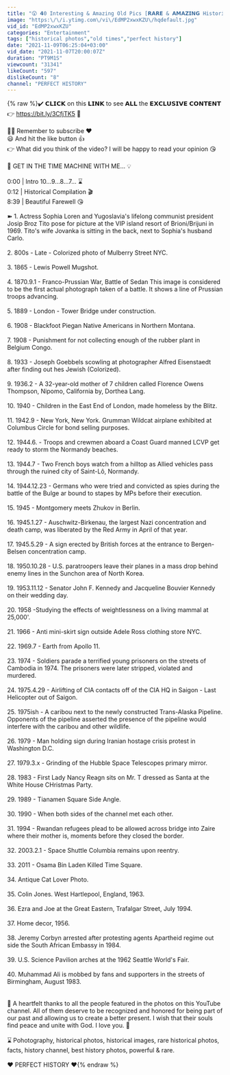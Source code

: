 ```yaml
---
title: "😲 𝟰0 Interesting & Amazing Old Pics [𝗥𝗔𝗥𝗘 & 𝗔𝗠𝗔𝗭𝗜𝗡𝗚 Historical Photos] 📸"
image: "https:\/\/i.ytimg.com\/vi\/EdMP2xwxKZU\/hqdefault.jpg"
vid_id: "EdMP2xwxKZU"
categories: "Entertainment"
tags: ["historical photos","old times","perfect history"]
date: "2021-11-09T06:25:04+03:00"
vid_date: "2021-11-07T20:00:07Z"
duration: "PT9M1S"
viewcount: "31341"
likeCount: "597"
dislikeCount: "8"
channel: "PERFECT HISTORY"
---
```

{% raw %}✔️ 𝗖𝗟𝗜𝗖𝗞 on this 𝗟𝗜𝗡𝗞 to see 𝗔𝗟𝗟 the 𝗘𝗫𝗖𝗟𝗨𝗦𝗜𝗩𝗘 𝗖𝗢𝗡𝗧𝗘𝗡𝗧 👉 <a rel="nofollow" target="blank" href="https://bit.ly/3CfjTK5">https://bit.ly/3CfjTK5</a> 💌<br /><br />🙋‍♀️ Remember to subscribe ❤️<br />😃 And hit the like button 👍<br />👉 What did you think of the video? I will be happy to read your opinion 😘<br /><br />🙏 GET IN THE TIME MACHINE WITH ME... 💡<br /><br />0:00 | Intro 10...9...8...7... ⌛  <br />0:12 | Historical Compilation 🎬<br />8:39 | Beautiful Farewell 😘<br /><br />➽ 1. Actress Sophia Loren and Yugoslavia's lifelong communist president Josip Broz Tito pose for picture at the VIP island resort of Brioni/Brijuni in 1969. Tito's wife Jovanka is sitting in the back, next to Sophia's husband Carlo.<br /><br />2. 800s - Late - Colorized photo of Mulberry Street NYC.<br /><br />3. 1865 - Lewis Powell Mugshot.<br /><br />4. 1870.9.1 - Franco-Prussian War, Battle of Sedan This image is considered to be the first actual photograph taken of a battle. It shows a line of Prussian troops advancing.<br /><br />5. 1889 - London - Tower Bridge under construction.<br /><br />6. 1908 - Blackfoot Piegan Native Americans in Northern Montana.<br /><br />7. 1908 - Punishment for not collecting enough of the rubber plant in Belgium Congo.<br /><br />8. 1933 - Joseph Goebbels scowling at photographer Alfred Eisenstaedt after finding out hes Jewish (Colorized).<br /><br />9. 1936.2 - A 32-year-old mother of 7 children called Florence Owens Thompson, Nipomo, California by, Dorthea Lang.<br /><br />10. 1940 - Children in the East End of London, made homeless by the Blitz.<br /><br />11. 1942.9 - New York, New York. Grumman Wildcat airplane exhibited at Columbus Circle for bond selling purposes.<br /><br />12. 1944.6. - Troops and crewmen aboard a Coast Guard manned LCVP get ready to storm the Normandy beaches.<br /><br />13. 1944.7 - Two French boys watch from a hilltop as Allied vehicles pass through the ruined city of Saint-Lô, Normandy.<br /><br />14. 1944.12.23 - Germans who were tried and convicted as spies during the battle of the Bulge ar bound to stapes by MPs before their execution.<br /><br />15. 1945 - Montgomery meets Zhukov in Berlin.<br /><br />16. 1945.1.27 - Auschwitz-Birkenau, the largest Nazi concentration and death camp, was liberated by the Red Army in April of that year.<br /><br />17. 1945.5.29 - A sign erected by British forces at the entrance to Bergen-Belsen concentration camp.<br /><br />18. 1950.10.28 - U.S. paratroopers leave their planes in a mass drop behind enemy lines in the Sunchon area of North Korea.<br /><br />19. 1953.11.12 - Senator John F. Kennedy and Jacqueline Bouvier Kennedy on their wedding day.<br /><br />20. 1958 -Studying the effects of weightlessness on a living mammal at 25,000'.<br /><br />21. 1966 - Anti mini-skirt sign outside Adele Ross clothing store NYC.<br /><br />22. 1969.7 - Earth from Apollo 11.<br /><br />23. 1974 - Soldiers parade a terrified young prisoners on the streets of Cambodia in 1974. The prisoners were later stripped, violated and murdered.<br /><br />24. 1975.4.29 - Airlifting of CIA contacts off of the CIA HQ in Saigon - Last Helicopter out of Saigon.<br /><br />25. 1975ish - A caribou next to the newly constructed Trans-Alaska Pipeline. Opponents of the pipeline asserted the presence of the pipeline would interfere with the caribou and other wildlife.<br /><br />26. 1979 - Man holding sign during Iranian hostage crisis protest in Washington D.C.<br /><br />27. 1979.3.x - Grinding of the Hubble Space Telescopes primary mirror.<br /><br />28. 1983 - First Lady Nancy Reagn sits on Mr. T dressed as Santa at the White House CHristmas Party.<br /><br />29. 1989 - Tianamen Square Side Angle.<br /><br />30. 1990 - When both sides of the channel met each other.<br /><br />31. 1994 - Rwandan refugees plead to be allowed across bridge into Zaire where their mother is, moments before they closed the border.<br /><br />32. 2003.2.1 - Space Shuttle Columbia remains upon reentry.<br /><br />33. 2011 - Osama Bin Laden Killed Time Square.<br /><br />34. Antique Cat Lover Photo.<br /><br />35. Colin Jones. West Hartlepool, England, 1963.<br /><br />36. Ezra and Joe at the Great Eastern, Trafalgar Street, July 1994.<br /><br />37. Home decor, 1956.<br /><br />38. Jeremy Corbyn arrested after protesting agents Apartheid regime out side the South African Embassy in 1984.<br /><br />39. U.S. Science Pavilion arches at the 1962 Seattle World's Fair.<br /><br />40. Muhammad Ali is mobbed by fans and supporters in the streets of Birmingham, August 1983.<br /><br /><br />🙏 A heartfelt thanks to all the people featured in the photos on this YouTube channel. All of them deserve to be recognized and honored for being part of our past and allowing us to create a better present. I wish that their souls find peace and unite with God. I love you. 💌<br /><br />⌛  Pohotography,  historical photos,  historical images,  rare historical photos,  facts, history channel, best history photos, powerful &amp; rare.<br /><br />❤️️ PERFECT HISTORY ❤️️{% endraw %}
